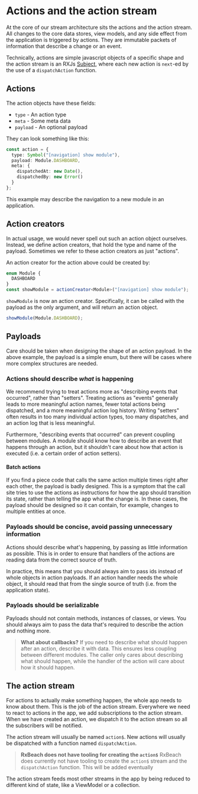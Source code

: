 # Actions and the action stream

At the core of our stream architecture sits the actions and the action stream.
All changes to the core data stores, view models, and any side effect from the
application is triggered by actions. They are immutable packets of information
that describe a change or an event.

Technically, actions are simple javascript objects of a specific shape and the
action stream is an RXJs [Subject](https://rxjs.dev/guide/subject), where each
new action is `next`-ed by the use of a `dispatchAction` function.

## Actions

The action objects have these fields:

- `type` - An action type
- `meta` - Some meta data
- `payload` - An optional payload

They can look something like this:

```typescript
const action = {
  type: Symbol("[navigation] show module"),
  payload: Module.DASHBOARD,
  meta: {
    dispatchedAt: new Date(),
    dispatchedBy: new Error()
  }
};
```

This example may describe the navigation to a new module in an application.

## Action creators

In actual usage, we would never spell out such an action object ourselves.
Instead, we define action creators, that hold the type and name of the payload.
Sometimes we refer to these action creators as just "actions".

An action creator for the action above could be created by:

```typescript
enum Module {
  DASHBOARD
}
const showModule = actionCreator<Module>("[navigation] show module");
```

`showModule` is now an action creator. Specifically, it can be called with the
payload as the only argument, and will return an action object.

```typescript
showModule(Module.DASHBOARD);
```

## Payloads

Care should be taken when designing the shape of an action payload. In the above example, the payload is a simple enum, but there will be cases where more complex structures are needed.

### Actions should describe *what* is happening

We recommend trying to treat actions more as "describing events that occurred", rather than "setters". Treating actions as "events" generally leads to more meaningful action names, fewer total actions being dispatched, and a more meaningful action log history. Writing "setters" often results in too many individual action types, too many dispatches, and an action log that is less meaningful.

Furthermore, "describing events that occurred" can prevent coupling between modules. A module should know how to describe an event that happens through an action, but it shouldn't care about how that action is executed (i.e. a certain order of action setters).

#### Batch actions

If you find a piece code that calls the same action multiple times right after each other, the payload is badly designed. This is a symptom that the call site tries to use the actions as instructions for how the app should transition its state, rather than telling the app what the change is. In these cases, the payload should be designed so it can contain, for example, changes to multiple entities at once.

### Payloads should be concise, avoid passing unnecessary information

Actions should describe what's happening, by passing as little information as possible. This is in order to ensure that handlers of the actions are reading data from the correct source of truth.

In practice, this means that you should always aim to pass ids instead of whole objects in action payloads. If an action handler needs the whole object, it should read that from the single source of truth (i.e. from the application state).

### Payloads should be serializable

Payloads should not contain methods, instances of classes, or views. You should always aim to pass the data that's required to describe the action and nothing more.

> **What about callbacks?**
> If you need to describe what should happen after an
> action, describe it with data. This ensures less coupling between different
> modules. The caller only cares about describing what should happen, while the
> handler of the action will care about how it should happen.

## The action stream

For actions to actually make something happen, the whole app needs to know about them. This is the job of the action stream. Everywhere we need to react to actions in the app, we add subscriptions to the action stream. When we have created an action, we dispatch it to the action stream so all the subscribers will be notified.

The action stream will usually be named `action$`. New actions will usually be dispatched with a function named `dispatchAction`.

> **RxBeach does not have tooling for creating the `action$`**
> RxBeach does currently not have tooling to create the `action$` stream and the
> `dispatchAction` function. This will be added eventually

The action stream feeds most other streams in the app by being reduced to different kind of state, like a ViewModel or a collection.
